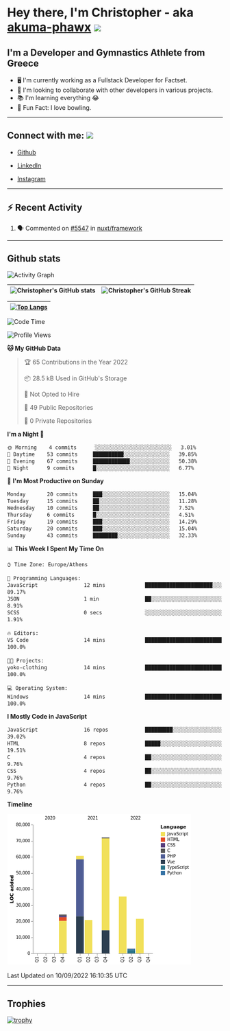 # Hey there, I'm Christopher - aka [akuma-phawx](https://github.com/akuma-phawx) <img src = "https://raw.githubusercontent.com/MartinHeinz/MartinHeinz/master/wave.gif" width = 50px>

## I'm a Developer and Gymnastics Athlete from Greece

- 🖥️ I'm currently working as a Fullstack Developer for Factset.
- 🤲 I'm looking to collaborate with other developers in various projects.
- 📚 I'm learning everything 😂
- 🎳 Fun Fact: I love bowling.

---

## Connect with me: <img src='https://raw.githubusercontent.com/ShahriarShafin/ShahriarShafin/main/Assets/handshake.gif' width="100px">

- [Github](https://github.com/akuma-phawx)

- [LinkedIn](https://www.linkedin.com/in/christopher-vradis-3b9a68151/)

- [Instagram](https://www.instagram.com/chris.vrd_sw/)

---

## ⚡ Recent Activity

<!--START_SECTION:activity-->
1. 🗣 Commented on [#5547](https://github.com/nuxt/framework/issues/5547) in [nuxt/framework](https://github.com/nuxt/framework)
<!--END_SECTION:activity-->

---

## Github stats

![Activity Graph](https://activity-graph.herokuapp.com/graph?username=akuma-phawx&theme=dracula)

| ![Christopher's GitHub stats](https://github-readme-stats.vercel.app/api?username=akuma-phawx&show_icons=true&theme=dracula) | ![Christopher's GitHub Streak](https://github-readme-streak-stats.herokuapp.com/?user=akuma-phawx&theme=dracula) |
| ---------------------------------------------------------------------------------------------------------------------------- | ---------------------------------------------------------------------------------------------------------------- |

| [![Top Langs](https://github-readme-stats.vercel.app/api/top-langs/?username=akuma-phawx&show_icons=true&theme=radical)](https://github.com/akuma-phawx/github-readme-stats) |
| ---------------------------------------------------------------------------------------------------------------------------------------------------------------------------- |

<!--START_SECTION:waka-->
![Code Time](http://img.shields.io/badge/Code%20Time-61%20hrs%2052%20mins-blue)

![Profile Views](http://img.shields.io/badge/Profile%20Views-0-blue)

**🐱 My GitHub Data** 

> 🏆 65 Contributions in the Year 2022
 > 
> 📦 28.5 kB Used in GitHub's Storage 
 > 
> 🚫 Not Opted to Hire
 > 
> 📜 49 Public Repositories 
 > 
> 🔑 0 Private Repositories  
 > 
**I'm a Night 🦉** 

```text
🌞 Morning    4 commits      ░░░░░░░░░░░░░░░░░░░░░░░░░   3.01% 
🌆 Daytime    53 commits     ██████████░░░░░░░░░░░░░░░   39.85% 
🌃 Evening    67 commits     ████████████░░░░░░░░░░░░░   50.38% 
🌙 Night      9 commits      █░░░░░░░░░░░░░░░░░░░░░░░░   6.77%

```
📅 **I'm Most Productive on Sunday** 

```text
Monday       20 commits     ███░░░░░░░░░░░░░░░░░░░░░░   15.04% 
Tuesday      15 commits     ██░░░░░░░░░░░░░░░░░░░░░░░   11.28% 
Wednesday    10 commits     ██░░░░░░░░░░░░░░░░░░░░░░░   7.52% 
Thursday     6 commits      █░░░░░░░░░░░░░░░░░░░░░░░░   4.51% 
Friday       19 commits     ███░░░░░░░░░░░░░░░░░░░░░░   14.29% 
Saturday     20 commits     ███░░░░░░░░░░░░░░░░░░░░░░   15.04% 
Sunday       43 commits     ████████░░░░░░░░░░░░░░░░░   32.33%

```


📊 **This Week I Spent My Time On** 

```text
⌚︎ Time Zone: Europe/Athens

💬 Programming Languages: 
JavaScript               12 mins             ██████████████████████░░░   89.17% 
JSON                     1 min               ██░░░░░░░░░░░░░░░░░░░░░░░   8.91% 
SCSS                     0 secs              ░░░░░░░░░░░░░░░░░░░░░░░░░   1.91%

🔥 Editors: 
VS Code                  14 mins             █████████████████████████   100.0%

🐱‍💻 Projects: 
yoko-clothing            14 mins             █████████████████████████   100.0%

💻 Operating System: 
Windows                  14 mins             █████████████████████████   100.0%

```

**I Mostly Code in JavaScript** 

```text
JavaScript               16 repos            █████████░░░░░░░░░░░░░░░░   39.02% 
HTML                     8 repos             █████░░░░░░░░░░░░░░░░░░░░   19.51% 
C                        4 repos             ██░░░░░░░░░░░░░░░░░░░░░░░   9.76% 
CSS                      4 repos             ██░░░░░░░░░░░░░░░░░░░░░░░   9.76% 
Python                   4 repos             ██░░░░░░░░░░░░░░░░░░░░░░░   9.76%

```


**Timeline**

![Chart not found](https://raw.githubusercontent.com/akuma-phawx/akuma-phawx/main/charts/bar_graph.png) 


 Last Updated on 10/09/2022 16:10:35 UTC
<!--END_SECTION:waka-->

---

## Trophies

[![trophy](https://github-profile-trophy.vercel.app/?username=akuma-phawx&theme=onedark)](https://github.com/ryo-ma/github-profile-trophy)
